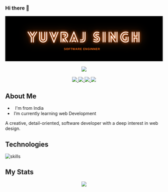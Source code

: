 ### Hi there 👋

![](https://github.com/Yuvraj-50/yuvraj-50/blob/master/banner.png.png)

<p align="center">
    <img src="https://readme-typing-svg.herokuapp.com?size=30&duration=5001&color=ff721b&vCenter=true&center=true&width=460&lines=software+engineer;learning+enthusiast" </p>

    
<p align="center">
  <a href="https://twitter.com/@yuvraj505" target="_blank">
    <img src="https://img.shields.io/badge/-@yuvraj505-FF721B?logo=twitter&logoColor=white&style=for-the-badge"/>
  </a>
  <a href="https://www.linkedin.com/in/yuvraj-singh-98a866221/" target="_blank">
    <img src="https://img.shields.io/badge/-Yuvraj Singh-FF721B?logo=linkedin&logoColor=white&style=for-the-badge"/>
  </a>
  <a href="mailto:yuvrajsingh2348q@gmail.com" target="_blank">
    <img src="https://img.shields.io/badge/-yuvrajsingh2348q@gmail.com-FF721B?logo=gmail&logoColor=white&style=for-the-badge"/>
  </a>
   <a href="https://yuvraj-me.netlify.app/" target="_blank">
    <img src="https://img.shields.io/badge/Portfolio-%FF721B.svg?style=for-the-badge&logo=firefox&logoColor=#fff"/>
  </a>
</p>


## About Me

*  &nbsp; I'm from India
*  &nbsp;I’m currently learning web Development

A creative, detail-oriented, software developer with a deep interest in web design.

## Technologies
![skills](https://skillicons.dev/icons?i=html,css,js,react,nodejs,express,mongodb,git,vscode&theme=light)

## My Stats
<p align="center">
<img src="http://github-readme-streak-stats.herokuapp.com?user=yuvraj-50&theme=prussian&hide_border=true&date_format=n%2Fj%5B%2FY%5D&background=20222d&currStreakLabel=#FF721B&fire=#FF721B&stroke=white&dates=white&currStreakNum=DDDDDD&ring=#FF721B&sideNums=#FF721B&sideLabels=#FF721B">
<p>
